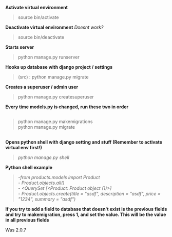 **Activate virtual environment**
<br>

> source bin/activate

**Deactivate virtual environment** _Doesnt work?_
<br>

> source bin/deactivate

**Starts server**
<br>

> python manage.py runserver

**Hooks up database with django project / settings**
<br>

> (src) : python manage.py migrate

**Creates a superuser / admin user**

> python manage.py createsuperuser

**Every time models.py is changed, run these two in order**

##

> python manage.py makemigrations<br>
> python manage.py migrate

##

**Opens python shell with django setting and stuff (Remember to activate virtual env first!)**
<br>

> _python manage.py shell_

**Python shell example**

> -_from products.models import Product_<br> - _Product.objects.all()_<br> - _<QuerySet [<Product: Product object (1)>]_<br> - _Product.objects.create(title = "asdf", description = "asdf", price = "1234", summary = "asdf")_

**If you try to add a field to database that doesn't exist is the previous**
**fields and try to makemigration, press 1, and set the value. This will be the value in all previous fields**

Was 2.0.7
